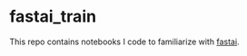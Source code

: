 # fastai_train
This repo contains notebooks I code to familiarize with [fastai](https://www.fast.ai/).
